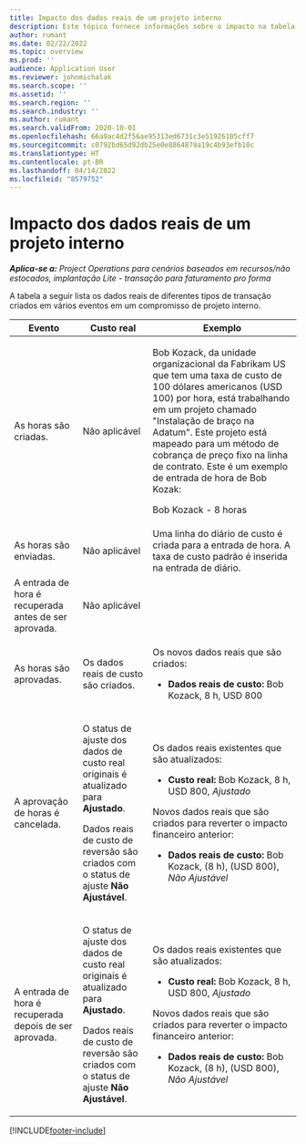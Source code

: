 ```yaml
---
title: Impacto dos dados reais de um projeto interno
description: Este tópico fornece informações sobre o impacto na tabela Dados reais em vários eventos de um projeto interno no Microsoft Dynamics 365 Project Operations.
author: rumant
ms.date: 02/22/2022
ms.topic: overview
ms.prod: ''
audience: Application User
ms.reviewer: johnmichalak
ms.search.scope: ''
ms.assetid: ''
ms.search.region: ''
ms.search.industry: ''
ms.author: rumant
ms.search.validFrom: 2020-10-01
ms.openlocfilehash: 66a9ac4d2f56ae95313ed6731c3e51926105cff7
ms.sourcegitcommit: c0792bd65d92db25e0e8864879a19c4b93efb10c
ms.translationtype: HT
ms.contentlocale: pt-BR
ms.lasthandoff: 04/14/2022
ms.locfileid: "8579752"
---
```

# <a name="actuals-impact-for-an-internal-project"></a>Impacto dos dados reais de um projeto interno

_**Aplica-se a:** Project Operations para cenários baseados em recursos/não estocados, implantação Lite - transação para faturamento pro forma_

A tabela a seguir lista os dados reais de diferentes tipos de transação criados em vários eventos em um compromisso de projeto interno.

| Evento | Custo real | Exemplo |
|---|---|---|
| As horas são criadas. | Não aplicável | <p>Bob Kozack, da unidade organizacional da Fabrikam US que tem uma taxa de custo de 100 dólares americanos (USD 100) por hora, está trabalhando em um projeto chamado "Instalação de braço na Adatum". Este projeto está mapeado para um método de cobrança de preço fixo na linha de contrato. Este é um exemplo de entrada de hora de Bob Kozak:</p><p>Bob Kozack - 8 horas</p> |
| As horas são enviadas. | Não aplicável | Uma linha do diário de custo é criada para a entrada de hora. A taxa de custo padrão é inserida na entrada de diário. |
| A entrada de hora é recuperada antes de ser aprovada. | Não aplicável | |
| As horas são aprovadas. | Os dados reais de custo são criados. | <p>Os novos dados reais que são criados:</p><ul><li>**Dados reais de custo:** Bob Kozack, 8 h, USD 800</li></ul> |
| A aprovação de horas é cancelada. | <p>O status de ajuste dos dados de custo real originais é atualizado para **Ajustado**.</p><p>Dados reais de custo de reversão são criados com o status de ajuste **Não Ajustável**.</p> | <p>Os dados reais existentes que são atualizados:</p><ul><li>**Custo real:** Bob Kozack, 8 h, USD 800, *Ajustado*</li></ul><p>Novos dados reais que são criados para reverter o impacto financeiro anterior:</p><ul><li>**Dados reais de custo:** Bob Kozack, (8 h), (USD 800), *Não Ajustável*</li></ul> |
| A entrada de hora é recuperada depois de ser aprovada. | <p>O status de ajuste dos dados de custo real originais é atualizado para **Ajustado**.</p><p>Dados reais de custo de reversão são criados com o status de ajuste **Não Ajustável**.</p> | <p>Os dados reais existentes que são atualizados:</p><ul><li>**Custo real:** Bob Kozack, 8 h, USD 800, *Ajustado*</li></ul><p>Novos dados reais que são criados para reverter o impacto financeiro anterior:</p><ul><li>**Dados reais de custo:** Bob Kozack, (8 h), (USD 800), *Não Ajustável*</li></ul> |

[!INCLUDE[footer-include](../includes/footer-banner.md)]
